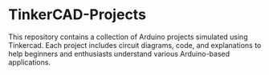 # TinkerCAD-Projects
This repository contains a collection of Arduino projects simulated using Tinkercad. Each project includes circuit diagrams, code, and explanations to help beginners and enthusiasts understand various Arduino-based applications.
